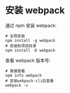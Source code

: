 # 安装 webpack

通过 npm 安装 webpack:

```shell
# 全局安装
npm install -g webpack
# 安装到项目目录
npm install -D webpack
```

查看 webpack 版本号:

```shell
# 直接查看
npm info webpack
# 安装webpack-cli后查看
webpack -v
```
